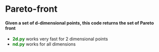 # Pareto-front
#### Given a set of d-dimensional points, this code returns the set of Pareto front
  - <b style="color:green">2d.py</b> works very fast for 2 dimensional points
  - <b style="color:green">nd.py</b> works for all dimensions

